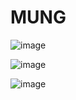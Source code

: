 # MUNG

![image](https://user-images.githubusercontent.com/81628744/210350845-c69a97e5-c9b5-478f-9afd-9c54735ebc4c.png)

![image](https://user-images.githubusercontent.com/81628744/210350981-5ed66b07-4af6-48a9-a221-dbe400f4940a.png)

![image](https://user-images.githubusercontent.com/81628744/210351085-805baea4-9e53-4945-af32-8116170d8ed2.png)
